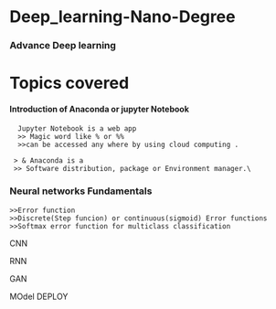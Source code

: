 # Deep_learning-Nano-Degree

### Advance  Deep learning 

# Topics covered
#### Introduction of Anaconda or jupyter Notebook
      Jupyter Notebook is a web app
      >> Magic word like % or %%
      >>can be accessed any where by using cloud computing .
      
     > & Anaconda is a
     >> Software distribution, package or Environment manager.\
     
     
     
### Neural networks Fundamentals 
    >>Error function 
    >>Discrete(Step funcion) or continuous(sigmoid) Error functions
    >>Softmax error function for multiclass classification
                               
                                 
                                 
CNN                                 

RNN

GAN

MOdel DEPLOY
